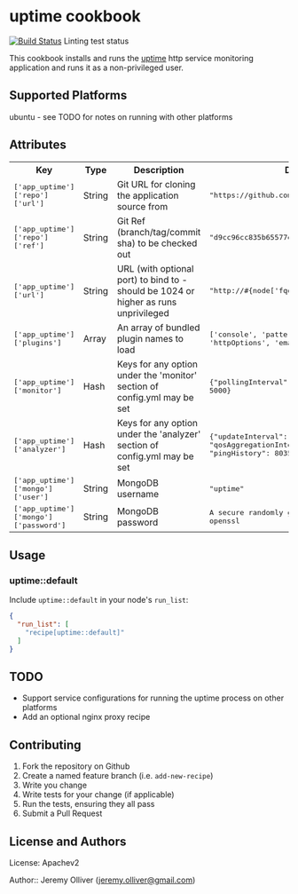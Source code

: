 # uptime cookbook

[![Build Status](https://travis-ci.org/jeremyolliver/cookbook-uptime.svg?branch=master)](https://travis-ci.org/jeremyolliver/cookbook-uptime) Linting test status

This cookbook installs and runs the [uptime](https://github.com/fzaninotto/uptime) http service monitoring application and runs it as a non-privileged user.

## Supported Platforms

ubuntu - see TODO for notes on running with other platforms

## Attributes

<table>
  <tr>
    <th>Key</th>
    <th>Type</th>
    <th>Description</th>
    <th>Default</th>
  </tr>
  <tr>
    <td><tt>['app_uptime']['repo']['url']</tt></td>
    <td>String</td>
    <td>Git URL for cloning the application source from</td>
    <td><tt>"https://github.com/fzaninotto/uptime.git"</tt></td>
  </tr>
  <tr>
    <td><tt>['app_uptime']['repo']['ref']</tt></td>
    <td>String</td>
    <td>Git Ref (branch/tag/commit sha) to be checked out</td>
    <td><tt>"d9cc96cc835b65577e9bc8c94625eb2706a1b923"</tt></td>
  </tr>
  <tr>
    <td><tt>['app_uptime']['url']</tt></td>
    <td>String</td>
    <td>URL (with optional port) to bind to - should be 1024 or higher as runs unprivileged</td>
    <td><tt>"http://#{node['fqdn']}:3000"</tt></td>
  </tr>
  <tr>
    <td><tt>['app_uptime']['plugins']</tt></td>
    <td>Array</td>
    <td>An array of bundled plugin names to load</td>
    <td><tt>['console', 'patternMatcher', 'httpOptions', 'email']</tt></td>
  </tr>
  <tr>
    <td><tt>['app_uptime']['monitor']</tt></td>
    <td>Hash</td>
    <td>Keys for any option under the 'monitor' section of config.yml may be set</td>
    <td><tt>{"pollingInterval": 10000, "timeout": 5000}</tt></td>
  </tr>
  <tr>
    <td><tt>['app_uptime']['analyzer']</tt></td>
    <td>Hash</td>
    <td>Keys for any option under the 'analyzer' section of config.yml may be set</td>
    <td><tt>{"updateInterval": 60000, "qosAggregationInterval": 600000, "pingHistory": 8035200000}</tt></td>
  </tr>
  <tr>
    <td><tt>['app_uptime']['mongo']['user']</tt></td>
    <td>String</td>
    <td>MongoDB username</td>
    <td><tt>"uptime"</tt></td>
  </tr>
  <tr>
    <td><tt>['app_uptime']['mongo']['password']</tt></td>
    <td>String</td>
    <td>MongoDB password</td>
    <td><tt>A secure randomly generated value by openssl</tt></td>
  </tr>
</table>

## Usage

### uptime::default

Include `uptime::default` in your node's `run_list`:

```json
{
  "run_list": [
    "recipe[uptime::default]"
  ]
}
```

## TODO

* Support service configurations for running the uptime process on other platforms
* Add an optional nginx proxy recipe

## Contributing

1. Fork the repository on Github
2. Create a named feature branch (i.e. `add-new-recipe`)
3. Write you change
4. Write tests for your change (if applicable)
5. Run the tests, ensuring they all pass
6. Submit a Pull Request

## License and Authors

License: Apachev2

Author:: Jeremy Olliver (<jeremy.olliver@gmail.com>)
